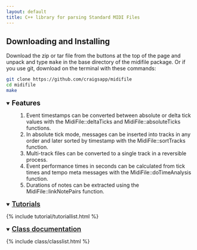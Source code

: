 ```yaml
---
layout: default
title: C++ library for parsing Standard MIDI Files
---
```


<h2> Downloading and Installing </h2>

Download the zip or tar file from the buttons at the top of the page
and unpack and type <tt>make</tt> in the base directory of the midifile 
package.  Or if you use git, download on the terminal with these commands:

``` bash
git clone https://github.com/craigsapp/midifile
cd midifile
make
```
<!-- FEATURE LIST ------------------------------------------------- -->

<details open>
<summary style="outline:none;">
   <span style="color:#000; font-weight:600; font-size:130%;">Features</span>
</summary>

<ol style="margin-left:30px;">
<li> Event timestamps can be converted between absolute 
     or delta tick values with the
         <span class="function-link">MidiFile::deltaTicks</span>
     and
         <span class="function-link">MidiFile::absoluteTicks</span>
     functions.

<li> In absolute tick mode, messages can be inserted into tracks
     in any order and later sorted by timestamp with the
         <span class="function-link">MidiFile::sortTracks</span>
     function.
<li> Multi-track files can be converted to a single track in a
     reversible process.
<li> Event performance times in seconds can be calculated from
     tick times and tempo meta messages with the
         <span class="function-link">MidiFile::doTimeAnalysis</span>
     function.
<li> Durations of notes can be extracted using the
        <span class="function-link">MidiFile::linkNotePairs</span>
     function.
</ol>


</details>


<!-- TUTORIAL LIST ------------------------------------------------- -->

<details open>
<summary style="outline:none;">
   <span style="font-weight:600; font-size:130%;"><a href="tutorial">Tutorials</a></span>
</summary>

{% include tutorial/tutoriallist.html %}

</details>

<!-- CLASS LIST ---------------------------------------------------- -->

<details open>
<summary style="outline:none;">
   <span style="font-weight:600; font-size:130%;"><a href="class">Class documentation</a></span>
</summary>

<script>
window.addEventListener('load', function(event) {
   var list = document.querySelectorAll('a');
   for (var i=0; i<list.length; i++) {
      var attrib = list[i].getAttribute('href');
      if (attrib.match(/^Binasc/)) {
         list[i].setAttribute('href', 'class/' + attrib);
      } else if (attrib.match(/^Options/)) {
         list[i].setAttribute('href', 'class/' + attrib);
      } else if (attrib.match(/^MidiMessage/)) {
         list[i].setAttribute('href', 'class/' + attrib);
      } else if (attrib.match(/^MidiEvent/)) {
         list[i].setAttribute('href', 'class/' + attrib);
      } else if (attrib.match(/^MidiEventList/)) {
         list[i].setAttribute('href', 'class/' + attrib);
      } else if (attrib.match(/^MidiFile/)) {
         list[i].setAttribute('href', 'class/' + attrib);
      }
   }
});
</script>

{% include class/classlist.html %}

</details>

